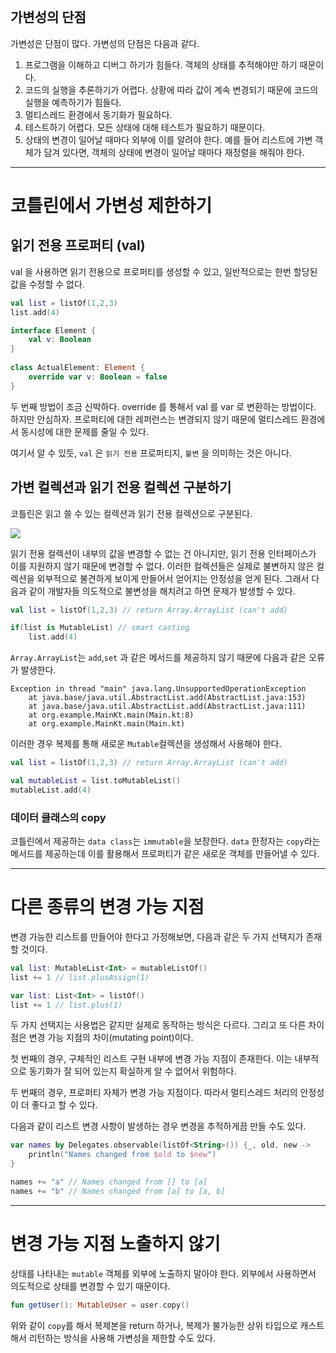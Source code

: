 <br>

## 가변성의 단점

가변성은 단점이 많다. 가변성의 단점은 다음과 같다. 

1. 프로그램을 이해하고 디버그 하기가 힘들다. 객체의 상태를 추적해야만 하기 때문이다.
2. 코드의 실행을 추론하기가 어렵다. 상황에 따라 값이 계속 변경되기 때문에 코드의 실행을 예측하기가 힘들다.
3. 멀티스레드 환경에서 동기화가 필요하다.
4. 테스트하기 어렵다. 모든 상태에 대해 테스트가 필요하기 때문이다.
5. 상태의 변경이 일어날 때마다 외부에 이를 알려야 한다. 예를 들어 리스트에 가변 객체가 담겨 있다면, 객체의 상태에 변경이 일어날 때마다 재정렬을 해줘야 한다.
---
# 코틀린에서 가변성 제한하기

## 읽기 전용 프로퍼티 (val)

val 을 사용하면 읽기 전용으로 프로퍼티를 생성할 수 있고, 일반적으로는 한번 할당된 값을 수정할 수 없다. 

```kotlin
val list = listOf(1,2,3)
list.add(4) 
```

```Kotlin
interface Element {  
    val v: Boolean  
}  
  
class ActualElement: Element {  
    override var v: Boolean = false  
}
```

두 번째 방법이 조금 신박하다. override 를 통해서 val 를 var 로 변환하는 방법이다. 하지만 안심하자. 프로퍼티에 대한 레퍼런스는 변경되지 않기 때문에 멀티스레드 환경에서 동시성에 대한 문제를 줄일 수 있다.

여기서 알 수 있듯, `val` 은 `읽기 전용` 프로퍼티지, `불변` 을 의미하는 것은 아니다.
## 가변 컬렉션과 읽기 전용 컬렉션 구분하기

코틀린은 읽고 쓸 수 있는 컬렉션과 읽기 전용 컬렉션으로 구분된다.

![](https://miro.medium.com/v2/resize:fit:786/format:webp/1*ESQLaTW4nDxgMvMeSZk0mg.png)

읽기 전용 컬렉션이 내부의 값을 변경할 수 없는 건 아니지만, 읽기 전용 인터페이스가 이를 지원하지 않기 때문에 변경할 수 없다. 이러한 컬렉션들은 실제로 불변하지 않은 컬렉션을 외부적으로 불견하게 보이게 만들어서 얻어지는 안정성을 얻게 된다. 그래서 다음과 같이 개발자들 의도적으로 불변성을 해치려고 하면 문제가 발생할 수 있다.

```Kotlin
val list = listOf(1,2,3) // return Array.ArrayList (can't add)

if(list is MutableList) // smart casting
	list.add(4)
```

`Array.ArrayList`는 `add`,`set` 과 같은 메서드를 제공하지 않기 때문에 다음과 같은 오류가 발생한다.

```
Exception in thread "main" java.lang.UnsupportedOperationException
	at java.base/java.util.AbstractList.add(AbstractList.java:153)
	at java.base/java.util.AbstractList.add(AbstractList.java:111)
	at org.example.MainKt.main(Main.kt:8)
	at org.example.MainKt.main(Main.kt)
```

이러한 경우 복제를 통해 새로운 `Mutable`컬렉션을 생성해서 사용해야 한다.

```Kotlin
val list = listOf(1,2,3) // return Array.ArrayList (can't add)

val mutableList = list.toMutableList()
mutableList.add(4)
```

### 데이터 클래스의 copy

코틀린에서 제공하는 `data class`는 `immutable`을 보장한다. `data` 한정자는 `copy`라는 메서드를 제공하는데 이를 활용해서 프로퍼티가 같은 새로운 객체를 만들어낼 수 있다. 

---

# 다른 종류의 변경 가능 지점

변경 가능한 리스트를 만들어야 한다고 가정해보면, 다음과 같은 두 가지 선택지가 존재할 것이다.

```Kotlin
val list: MutableList<Int> = mutableListOf()
list += 1 // list.plusAssign(1)

var list: List<Int> = listOf()
list += 1 // list.plus(1)
```

두 가지 선택지는 사용법은 같지만 실제로 동작하는 방식은 다르다. 그리고 또 다른 차이점은 변경 가능 지점의 차이(mutating point)이다. 

첫 번째의 경우, 구체적인 리스트 구현 내부에 변경 가능 지점이 존재한다. 이는 내부적으로 동기화가 잘 되어 있는지 확실하게 알 수 없어서 위험하다.

두 번째의 경우, 프로퍼티 자체가 변경 가능 지점이다.  따라서 멀티스레드 처리의 안정성이 더 좋다고 할 수 있다.

다음과 같이 리스트 변경 사항이 발생하는 경우 변경을 추적하게끔 만들 수도 있다.

```Kotlin
var names by Delegates.observable(listOf<String>()) {_, old, new ->  
    println("Names changed from $old to $new")  
}

names += "a" // Names changed from [] to [a]
names += "b" // Names changed from [a] to [a, b]
```

---
# 변경 가능 지점 노출하지 않기

상태를 나타내는 `mutable` 객체를 외부에 노출하지 말아야 한다. 외부에서 사용하면서 의도적으로 상태를 변경할 수 있기 때문이다.

```Kotlin
fun getUser(): MutableUser = user.copy()
```

위와 같이 `copy`를 해서 복제본을 return 하거나, 복제가 불가능한 상위 타입으로 캐스트해서 리턴하는 방식을 사용해 가변성을 제한할 수도 있다.